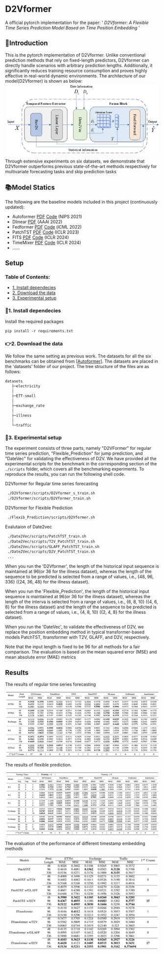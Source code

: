 # D2Vformer 

A official pytorch implementation for the paper: ' *D2Vformer: A Flexible Time Series Prediction Model Based on Time Position Embedding* ' 

## 🎯Introduction

This is the pytorch implementation of D2Vformer. 
Unlike conventional prediction methods that rely on fixed-length predictors, D2Vformer can directly handle scenarios with arbitrary prediction lengths.
Additionally, it significantly reduces training resource consumption and proves highly effective in real-world dynamic environments.
The architecture of our model(D2Vformer) is shown as below:
![D2Vformer](./imgs/D2Vformer.png)

Through extensive experiments on six datasets, we demonstrate that D2Vformer outperforms previous state-of-the-art methods respectively for  multivariate forecasting tasks and skip prediction tasks

## 📚Model Statics 
The following are the baseline models included in this project (continuously updated):

- Autoformer [PDF](http://proceedings.neurips.cc/paper/2021/file/bcc0d400288793e8bdcd7c19a8ac0c2b-Paper.pdf) [Code](https://github.com/thuml/autoformer)  (NlPS 2021)
- Dlinear [PDF](https://arxiv.org/abs/2205.13504)  (AAAl 2022)
- Fedformer [PDF](https://arxiv.org/pdf/2201.12740v3.pdf) [Code](https://github.com/MAZiqing/FEDformer)  (lCML 2022)
- PatchTST [PDF](https://arxiv.org/pdf/2211.14730v2.pdf) [Code](https://github.com/yuqinie98/patchtst)  (ICLR 2023)
- FITS [PDF](https://arxiv.org/pdf/2307.03756) [Code](https://github.com/VEWOXIC/FITS) (ICLR 2024)
- TimeMixer [PDF](https://arxiv.org/pdf/2405.14616) [Code](https://github.com/kwuking/TimeMixer) (ICLR 2024)
- ......

## Setup

### Table of Contents:

- <a href='#Install dependecies'>1. Install dependecies </a>
- <a href='#Download the data'>2. Download the data</a>
- <a href='#Experimental setup'>3. Experimental setup</a>

<span id='Install dependecies'/>

### 📝1. Install dependecies
Install the required packages
```
pip install -r requirements.txt
```


<span id='Download the data'/>

### 👉2. Download the data
We follow the same setting as previous work. The datasets for all the six benchmarks can be obtained from [[Autoformer](https://github.com/thuml/Autoformer)]. The datasets are placed in the 'datasets' folder of our project. The tree structure of the files are as follows:

```
datasets
   ├─electricity
   │
   ├─ETT-small
   │
   ├─exchange_rate
   │
   ├─illness
   │
   └─traffic
```

<span id='Experimental setup'/>

### 🚀3. Experimental setup
The experiment consists of three parts, namely "D2VFormer" for regular time series prediction, "Flexible_Prediction" for jump prediction, and "DateVec" for validating the effectiveness of D2V. We have provided all the experimental scripts for the benchmark in the corresponding section of the `./scripts` folder, which covers all the benchmarking experiments. To reproduce the results, you can run the following shell code.

D2Vformer for Regular time series forecasting
```bash
 ./D2Vformer/scripts/D2Vformer_s_train.sh
 ./D2Vformer/scripts/D2Vformer_train.sh
```

D2Vformer for Flexible Prediction
```bash
 ./Flexib_Prediction/scripts/D2Vformer.sh
```

Evalutaion of Date2vec
```bash
 ./Date2Vec/scripts/PatchTST_train.sh
 ./Date2Vec/scripts/T2V_PatchTST_train.sh
 ./Date2Vec/scripts/GLAFF_PatchTST_train.sh
 ./Date2Vec/scripts/D2V_PatchTST_train.sh
 ...
```

When you run the 'D2Vformer', the length of the historical input sequence is maintained at 96(or 36 for the illness dataset), whereas the length of the sequence to be predicted is selected from a range of values, i.e., {48, 96, 336} ({24, 36, 48} for the illness dataset). 

When you run the 'Flexible_Prediction', the length of the historical input sequence is maintained at 96(or 36 for the illness dataset), whereas the length of the interva is selected from a range of values, i.e., {6, 8, 10} ({4, 6, 8} for the illness dataset) and the length of the sequence to be predicted is selected from a range of values, i.e., {4, 8, 10} ({2, 4, 8} for the illness dataset). 

When you run the 'DateVec', to validate the effectiveness of D2V, we replace the position embedding method in typical transformer-based models PatchTST, Itransformer with T2V, GLAFF, and D2V, respectively.

Note that the input length is fixed to be 96 for all methods for a fair comparison. The evaluation is based on the mean squared error (MSE) and mean absolute error (MAE) metrics

## Results
The results of regular time series forecasting

![D2Vformer](./imgs/D2Vformer_results.png)

The results of flexible prediction.

![D2Vformer](./imgs/Flexible_prediction_results.png)

The evaluation of the performance of different timestamp embedding methods

![D2Vformer](./imgs/DateVec_results.png)
